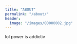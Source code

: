 ```yaml
---
title: "ABOUT"
permalink: "/about/"
header:
  image: "/images/00000002.jpg"
---
```


lol power is addictiv

